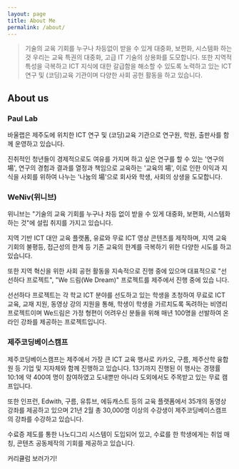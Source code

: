 ```yaml
---
layout: page
title: About Me
permalink: /about/
---
```

> 기술의 교육 기회를 누구나 차등없이 받을 수 있게 대중화, 보편화, 시스템화 하는 것
우리는 교육 특권의 대중화, 고급 IT 기술의 상용화를 도모합니다.
또한 지역적 특성을 극복하고 ICT 지식에 대한 갈급함을 해소할 수 있도록 노력하고 있는
ICT 연구 및 (코딩)교육 기관이며 다양한 사회 공헌 활동을 하고 있습니다.

## About us

###  Paul Lab
바울랩은 제주도에 위치한 ICT 연구 및 (코딩)교육 기관으로 연구원, 학원, 출판사를 함께 운영하고 있습니다.

진취적인 청년들이 경제적으로도 여유를 가지며 하고 싶은 연구를 할 수 있는 '연구의 場', 연구의 경험과 결과를 열정과 책임으로 교육하는 '교육의 場', 이로 인한 이익과 지식을 사회를 위하여 나누는 '나눔의 場'으로 회사와 학생, 사회의 상생을 도모합니다.

### WeNiv(위니브)
위니브는 "기술의 교육 기회를 누구나 차등 없이 받을 수 있게 대중화, 보편화, 시스템화 하는 것"에 설립 취지를 가지고 있습니다.

지역 기반 ICT 대안 교육 플랫폼, 유료와 무료 ICT 영상 콘텐츠를 제작하며, 지역 교육 기회의 불평등, 접근성의 한계 등 기존 교육의 한계를 극복하기 위한 다양한 시도를 하고 있습니다.

또한 지역 혁신을 위한 사회 공헌 활동을 지속적으로 진행 중에 있으며 대표적으로 "선선하다 프로젝트", "We 드림(We Dream)" 프로젝트를 제주에서 진행 중에 있습 니다.

선선하다 프로젝트는 각 학교 ICT 분야를 선도하고 있는 학생을 초청하여 무료로 ICT 교육, 교재 지원, 동영상 강의 지원을 통해, 학생이 학생을 가르치도록 독려하는 비영리 프로젝트이며 We드림은 가정 형편이 어려우신 분들을 위해 매년 100명을 선발하여 온라인 강좌를 제공하는 프로젝트입니다.

### 제주코딩베이스캠프
제주코딩베이스캠프는 제주에서 가장 큰 ICT 교육 행사로 카카오, 구름, 제주산학 융합원 등 기업 및 지자체와 함께 진행하고 있습니다. 13기까지 진행된 이 행사는 경쟁률 10:1에 약 400여 명이 참여하였고 도내뿐만 아니라 도외에서도 주목받고 있는 무료 캠프입니다.

또한 인프런, Edwith, 구름, 유튜브, 에듀캐스트 등의 교육 플랫폼에서 35개의 동영상 강좌를 제공하고 있으며 21년 2월 총 30,000명 이상의 수강생이 제주코딩베이스캠프의 강좌를 수강하고 있습니다.

수료증 제도를 통한 나노디그리 시스템이 도입되어 있고, 수료를 한 학생에게는 취업 매칭, 콘텐츠 공동제작의 기회를 제공하고 있습니다.

 커리큘럼 보러가기!
